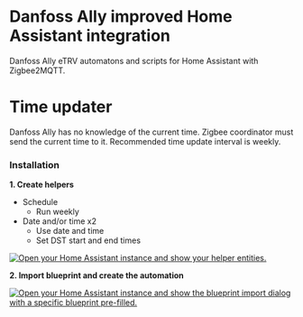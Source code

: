 # Danfoss Ally improved Home Assistant integration
Danfoss Ally eTRV automatons and scripts for Home Assistant with Zigbee2MQTT.

# Time updater
Danfoss Ally has no knowledge of the current time. Zigbee coordinator must send the current time to it. Recommended time update interval is weekly.

### Installation
**1. Create helpers**
- Schedule
    - Run weekly
- Date and/or time x2
    - Use date and time
    - Set DST start and end times

[![Open your Home Assistant instance and show your helper entities.](https://my.home-assistant.io/badges/helpers.svg)](https://my.home-assistant.io/redirect/helpers/)

**2. Import blueprint and create the automation**

[![Open your Home Assistant instance and show the blueprint import dialog with a specific blueprint pre-filled.](https://my.home-assistant.io/badges/blueprint_import.svg)](https://my.home-assistant.io/redirect/blueprint_import/?blueprint_url=https%3A%2F%2Fgithub.com%2Fussaka%2FDanfoss-Ally-HA-integration%2Fblob%2Fmain%2Fautomations%2Fdanfoss_ally_time_updater.yaml)